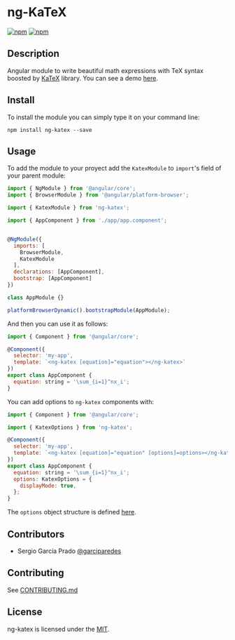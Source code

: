 # ng-KaTeX

[![npm](https://img.shields.io/npm/v/ng-katex.svg)](https://www.npmjs.com/package/ng-katex)
[![npm](https://img.shields.io/npm/l/ng-katex.svg)](LICENSE)

## Description
Angular module to write beautiful math expressions with TeX syntax boosted by [KaTeX](https://github.com/Khan/KaTeX) library.
You can see a demo [here](https://garciparedes.github.io/ng-katex).

## Install

To install the module you can simply type it on your command line:
```
npm install ng-katex --save
```

## Usage

To add the module to your proyect add the `KatexModule` to `import`'s field of your parent module:
```js
import { NgModule } from '@angular/core';
import { BrowserModule } from '@angular/platform-browser';

import { KatexModule } from 'ng-katex';

import { AppComponent } from './app/app.component';


@NgModule({
  imports: [
    BrowserModule, 
    KatexModule
  ],
  declarations: [AppComponent],
  bootstrap: [AppComponent]
})

class AppModule {}

platformBrowserDynamic().bootstrapModule(AppModule);
```

And then you can use it as follows:

```js
import { Component } from '@angular/core';

@Component({
  selector: 'my-app',
  template: `<ng-katex [equation]="equation"></ng-katex>`
})
export class AppComponent {
  equation: string = '\sum_{i=1}^nx_i';
}
```

You can add options to `ng-katex` components with:

```js
import { Component } from '@angular/core';

import { KatexOptions } from 'ng-katex';

@Component({
  selector: 'my-app',
  template: `<ng-katex [equation]="equation" [options]=options></ng-katex>`
})
export class AppComponent {
  equation: string = '\sum_{i=1}^nx_i';
  options: KatexOptions = {
    displayMode: true,
  };
}
```

The `options` object structure is defined [here](https://github.com/Khan/KaTeX#rendering-options).

## Contributors

- Sergio García Prado [@garciparedes](https://garciparedes.me)

## Contributing

See [CONTRIBUTING.md](CONTRIBUTING.md)

## License

ng-katex is licensed under the [MIT](LICENSE).
